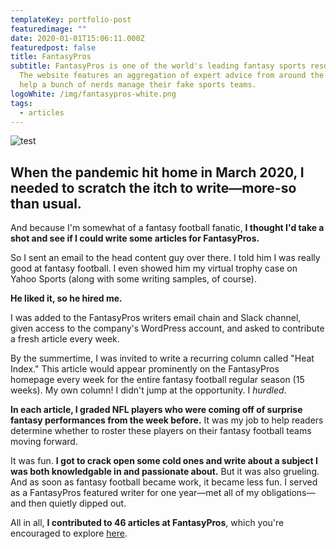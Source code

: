 ```yaml
---
templateKey: portfolio-post
featuredimage: ""
date: 2020-01-01T15:06:11.000Z
featuredpost: false
title: FantasyPros
subtitle: FantasyPros is one of the world's leading fantasy sports resources.
  The website features an aggregation of expert advice from around the web to
  help a bunch of nerds manage their fake sports teams.
logoWhite: /img/fantasypros-white.png
tags:
  - articles
---
```

![](/img/magic-pie-copy-work-fantasy-pros-feature-image-1.jpg "test")
<br>

## When the pandemic hit home in March 2020, I needed to scratch the itch to write—more-so than usual.

And because I'm somewhat of a fantasy football fanatic, **I thought I'd take a shot and see if I could write some articles for FantasyPros.** 

So I sent an email to the head content guy over there. I told him I was really good at fantasy football. I even showed him my virtual trophy case on Yahoo Sports (along with some writing samples, of course). 

**He liked it, so he hired me.**

I was added to the FantasyPros writers email chain and Slack channel, given access to the company's WordPress account, and asked to contribute a fresh article every week.

By the summertime, I was invited to write a recurring column called "Heat Index." This article would appear prominently on the FantasyPros homepage every week for the entire fantasy football regular season (15 weeks). My own column! I didn't jump at the opportunity. I *hurdled*. 

**In each article, I graded NFL players who were coming off of surprise fantasy performances from the week before.** It was my job to help readers determine whether to roster these players on their fantasy football teams moving forward. 

It was fun. **I got to crack open some cold ones and write about a subject I was both knowledgable in and passionate about.** But it was also grueling. And as soon as fantasy football became work, it became less fun. I served as a FantasyPros featured writer for one year—met all of my obligations—and then quietly dipped out. 

All in all, **I contributed to 46 articles at FantasyPros**, which you're encouraged to explore <a target="_blank" href="https://www.fantasypros.com/news/correspondents/jim-colombo.php">here</a>.